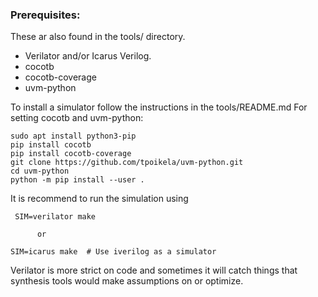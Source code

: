 ### Prerequisites:

These ar also found in the tools/ directory.
 - Verilator and/or Icarus Verilog. 
 - cocotb
 - cocotb-coverage
 - uvm-python

To install a simulator follow the instructions in the tools/README.md
For setting cocotb and uvm-python:

    sudo apt install python3-pip
    pip install cocotb
    pip install cocotb-coverage
    git clone https://github.com/tpoikela/uvm-python.git
    cd uvm-python
    python -m pip install --user .


It is recommend to run the simulation using 
   
     SIM=verilator make

          or 

    SIM=icarus make  # Use iverilog as a simulator

Verilator is more strict on code and sometimes it will catch things that synthesis tools would make assumptions on or optimize.